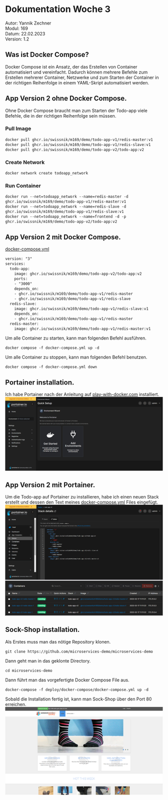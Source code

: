 # Dokumentation Woche 3
Autor: Yannik Zechner\
Modul: 169\
Datum: 22.02.2023\
Version: 1.2

## Was ist Docker Compose?
Docker Compose ist ein Ansatz, der das Erstellen von Container automatisiert und vereinfacht. Dadurch können mehrere Befehle zum Erstellen mehrerer Container, Netzwerke und zum Starten der Container in der richtigen Reihenfolge in einem YAML-Skript automatisiert werden.

## App Version 2 ohne Docker Compose.
Ohne Docker Compose braucht man zum Starten der Todo-app viele Befehle, die in der richtigen Reihenfolge sein müssen.
### Pull Image
    docker pull ghcr.io/swissnik/m169/demo/todo-app-v1/redis-master:v1
    docker pull ghcr.io/swissnik/m169/demo/todo-app-v1/redis-slave:v1
    docker pull ghcr.io/swissnik/m169/demo/todo-app-v2/todo-app:v2
### Create Network
    docker network create todoapp_network
### Run Container
    docker run --net=todoapp_network --name=redis-master -d ghcr.io/swissnik/m169/demo/todo-app-v1/redis-master:v1
    docker run --net=todoapp_network --name=redis-slave -d ghcr.io/swissnik/m169/demo/todo-app-v1/redis-slave:v1
    docker run --net=todoapp_network --name=frontend -d -p ghcr.io/swissnik/m169/demo/todo-app-v2/todo-app:v2 
## App Version 2 mit Docker Compose.
[docker-compose.yml](files/docker-compose.yml)

    version: "3"
    services:
      todo-app:
        image: ghcr.io/swissnik/m169/demo/todo-app-v2/todo-app:v2
        ports:
        - "3000"
        depends_on:
        - ghcr.io/swissnik/m169/demo/todo-app-v1/redis-master
        - ghcr.io/swissnik/m169/demo/todo-app-v1/redis-slave
      redis-slave:
        image: ghcr.io/swissnik/m169/demo/todo-app-v1/redis-slave:v1
        depends_on:
        - ghcr.io/swissnik/m169/demo/todo-app-v1/redis-master
      redis-master:
        image: ghcr.io/swissnik/m169/demo/todo-app-v1/redis-master:v1

Um alle Container zu starten, kann man folgenden Befehl ausführen.

    docker compose -f docker-compose.yml up -d
    
Um alle Container zu stoppen, kann man folgenden Befehl benutzen.

    docker compose -f docker-compose.yml down

## Portainer installation.
Ich habe Portainer nach der Anleitung auf [play-with-docker.com](https://labs.play-with-docker.com/#) installiert.
![](images/screenshot-portainer.png)

## App Version 2 mit Portainer.
Um die Todo-app auf Portainer zu installieren, habe ich einen neuen Stack erstellt und dessen den Text meines [docker-compose.yml](files/docker-compose.yml) Files eingefügt.
![](images/screenshot-portainer2.png)
![](images/screenshot-portainer3.png)


## Sock-Shop installation.
Als Erstes muss man das nötige Repository klonen.

    git clone https://github.com/microservices-demo/microservices-demo
    
Dann geht man in das geklonte Directory.

    cd microservices-demo
    
Dann führt man das vorgefertigte Docker Compose File aus.

    docker-compose -f deploy/docker-compose/docker-compose.yml up -d

Sobald die Installation fertig ist, kann man Sock-Shop über den Port 80 erreichen.
![](images/screenshot-sock-shop.png)
